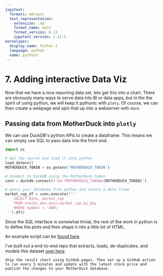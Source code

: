 ```yaml
---
jupytext:
  formats: md:myst
  text_representation:
    extension: .md
    format_name: myst
    format_version: 0.13
    jupytext_version: 1.11.5
kernelspec:
  display_name: Python 3
  language: python
  name: python3
---
```


# 7. Adding interactive Data Viz

Now that we have a nice reporting data set, lets get this into a chart. There are obviously many ways to serve data into BI or data apps, but in the the spirit of using python, we will keep it pythonic with `ploty`. Of course, we can then create a webpage and spin that up into a webserver with `dash`.

## Passing data from MotherDuck into `plotly`

We can use DuckDB's python APIs to create a dataframe. This means we can simply use SQL to pass data into the front end.

```py
import os

# Get the secret and load it into python
load_dotenv()
MOTHERDUCK_TOKEN = os.getenv('MOTHERDUCK_TOKEN')

# Connect to DuckDB using the MotherDuck token
conn = duckdb.connect(f'md:?MOTHERDUCK_TOKEN={MOTHERDUCK_TOKEN}')

# query your database from python and return a data frame
market_cap_df = conn.execute(f'''
    SELECT Date, market_cap
    FROM stocks_dev.main.market_cap_by_day
    WHERE symbol = 'AAPL'
''').df()
```

Since the SQL interface is somewhat trivial, the rest of the work in python is to define the plots and then shape it into a little bit of HTML. 

An example script can be [found here](https://github.com/matsonj/stocks/blob/main/viz/line_chart.py).

I've built out a end-to-end repo that extracts, loads, de-duplicates, and models this dataset [over here](https://github.com/matsonj/stocks).

```{admonition} Extra Credit
Ship the result chart using GitHub pages. Then set up a GitHub action to run every 5 minutes and update with the latest stock price and publish the changes to your MotherDuck database.
```
